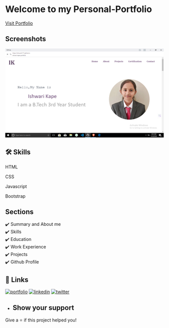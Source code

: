 
# Welcome to my Personal-Portfolio 
<a href="https://ishwarik117.github.io/ishwarik_portfolio/">Visit Portfolio</a>




## Screenshots

![Screenshot (12)](https://github.com/IshwariK117/ishwari-kape/blob/main/images/portfolio%20image.png)



## 🛠 Skills

HTML

CSS

Javascript

Bootstrap


## Sections
✔️ Summary and About me\
✔️ Skills\
✔️ Education\
✔️ Work Experience\
✔️ Projects\
✔️ Github Profile


## 🔗 Links
[![portfolio](https://img.shields.io/badge/my_portfolio-000?style=for-the-badge&logo=ko-fi&logoColor=white)](https://ishwarik117.github.io/ishwarik_portfolio/)
[![linkedin](https://img.shields.io/badge/linkedin-0A66C2?style=for-the-badge&logo=linkedin&logoColor=white)](AQHTT8sb35rXbwAAAYtD2NYwDbOQWYllkQchsw5gU2Nub2OLpG07ah8yHegtuZtsTmqWhm8XDsIoADygky5GXDCn86I4jnrJPRWlPRdHqsIuUZjY7h0BLZUx6ZxpxAMED7534YU)
[![twitter](https://img.shields.io/badge/twitter-1DA1F2?style=for-the-badge&logo=twitter&logoColor=white)](https://twitter.com/)


- ## Show your support
Give a ⭐️ if this project helped you!

